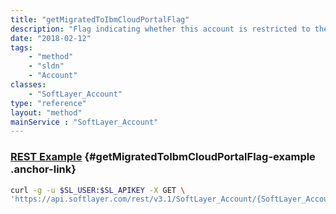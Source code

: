 ```yaml
---
title: "getMigratedToIbmCloudPortalFlag"
description: "Flag indicating whether this account is restricted to the IBM Cloud portal."
date: "2018-02-12"
tags:
    - "method"
    - "sldn"
    - "Account"
classes:
    - "SoftLayer_Account"
type: "reference"
layout: "method"
mainService : "SoftLayer_Account"
---
```


### [REST Example](#getMigratedToIbmCloudPortalFlag-example) <a href="/article/rest/"><i class="fas fa-question"></i></a> {#getMigratedToIbmCloudPortalFlag-example .anchor-link} 
```bash
curl -g -u $SL_USER:$SL_APIKEY -X GET \
'https://api.softlayer.com/rest/v3.1/SoftLayer_Account/{SoftLayer_AccountID}/getMigratedToIbmCloudPortalFlag'
```
